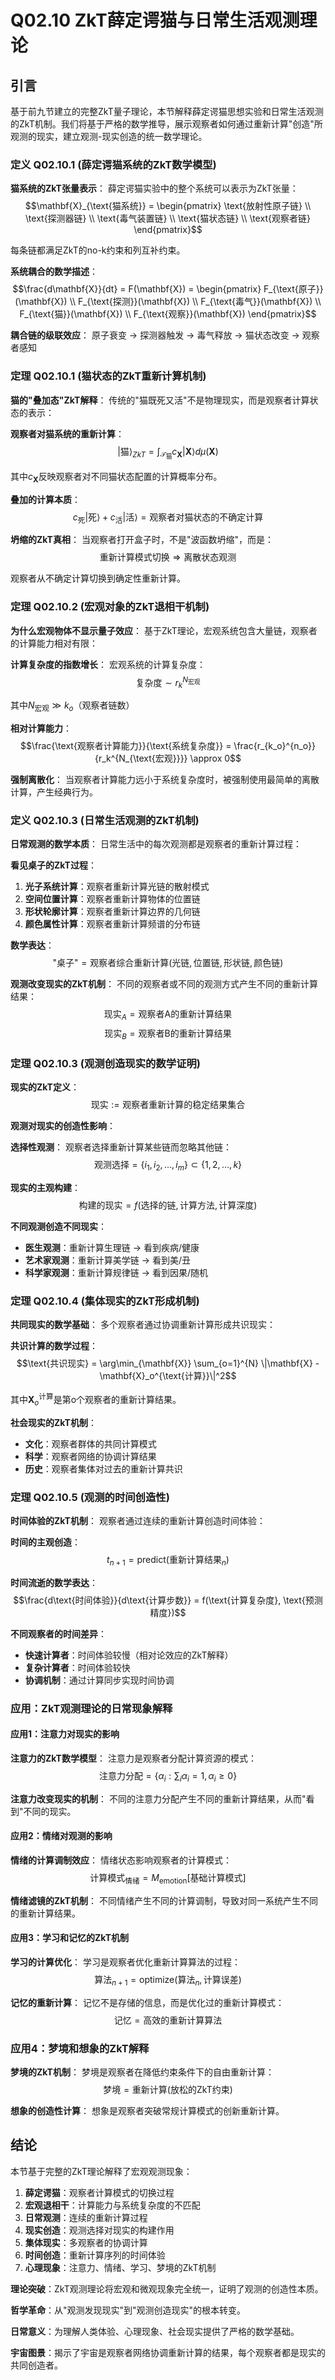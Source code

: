 # Q02.10 ZkT薛定谔猫与日常生活观测理论

## 引言

基于前九节建立的完整ZkT量子理论，本节解释薛定谔猫思想实验和日常生活观测的ZkT机制。我们将基于严格的数学推导，展示观察者如何通过重新计算"创造"所观测的现实，建立观测-现实创造的统一数学理论。

### 定义 Q02.10.1 (薛定谔猫系统的ZkT数学模型)

**猫系统的ZkT张量表示**：
薛定谔猫实验中的整个系统可以表示为ZkT张量：
$$\mathbf{X}_{\text{猫系统}} = \begin{pmatrix}
\text{放射性原子链} \\
\text{探测器链} \\
\text{毒气装置链} \\
\text{猫状态链} \\
\text{观察者链}
\end{pmatrix}$$

每条链都满足ZkT的no-k约束和列互补约束。

**系统耦合的数学描述**：
$$\frac{d\mathbf{X}}{dt} = F(\mathbf{X}) = \begin{pmatrix}
F_{\text{原子}}(\mathbf{X}) \\
F_{\text{探测}}(\mathbf{X}) \\
F_{\text{毒气}}(\mathbf{X}) \\
F_{\text{猫}}(\mathbf{X}) \\
F_{\text{观察}}(\mathbf{X})
\end{pmatrix}$$

**耦合链的级联效应**：
原子衰变 → 探测器触发 → 毒气释放 → 猫状态改变 → 观察者感知

### 定理 Q02.10.1 (猫状态的ZkT重新计算机制)

**猫的"叠加态"ZkT解释**：
传统的"猫既死又活"不是物理现实，而是观察者计算状态的表示：

**观察者对猫系统的重新计算**：
$$|\text{猫}\rangle_{ZkT} = \int_{\mathcal{T}_{\text{猫}}} c_{\mathbf{X}} |\mathbf{X}\rangle d\mu(\mathbf{X})$$

其中$c_{\mathbf{X}}$反映观察者对不同猫状态配置的计算概率分布。

**叠加的计算本质**：
$$c_{\text{死}}|\text{死}\rangle + c_{\text{活}}|\text{活}\rangle = \text{观察者对猫状态的不确定计算}$$

**坍缩的ZkT真相**：
当观察者打开盒子时，不是"波函数坍缩"，而是：
$$\text{重新计算模式切换} \Rightarrow \text{离散状态观测}$$

观察者从不确定计算切换到确定性重新计算。

### 定理 Q02.10.2 (宏观对象的ZkT退相干机制)

**为什么宏观物体不显示量子效应**：
基于ZkT理论，宏观系统包含大量链，观察者的计算能力相对有限：

**计算复杂度的指数增长**：
宏观系统的计算复杂度：
$$\text{复杂度} \sim r_k^{N_{\text{宏观}}}$$

其中$N_{\text{宏观}} \gg k_o$（观察者链数）

**相对计算能力**：
$$\frac{\text{观察者计算能力}}{\text{系统复杂度}} = \frac{r_{k_o}^{n_o}}{r_k^{N_{\text{宏观}}}} \approx 0$$

**强制离散化**：
当观察者计算能力远小于系统复杂度时，被强制使用最简单的离散计算，产生经典行为。

### 定义 Q02.10.3 (日常生活观测的ZkT机制)

**日常观测的数学本质**：
日常生活中的每次观测都是观察者的重新计算过程：

**看见桌子的ZkT过程**：
1. **光子系统计算**：观察者重新计算光链的散射模式
2. **空间位置计算**：观察者重新计算物体的位置链
3. **形状轮廓计算**：观察者重新计算边界的几何链
4. **颜色属性计算**：观察者重新计算频谱的分布链

**数学表达**：
$$\text{"桌子"} = \text{观察者综合重新计算}(\text{光链}, \text{位置链}, \text{形状链}, \text{颜色链})$$

**观测改变现实的ZkT机制**：
不同的观察者或不同的观测方式产生不同的重新计算结果：
$$\text{现实}_A = \text{观察者A的重新计算结果}$$
$$\text{现实}_B = \text{观察者B的重新计算结果}$$

### 定理 Q02.10.3 (观测创造现实的数学证明)

**现实的ZkT定义**：
$$\text{现实} := \text{观察者重新计算的稳定结果集合}$$

**观测对现实的创造性影响**：

**选择性观测**：
观察者选择重新计算某些链而忽略其他链：
$$\text{观测选择} = \{i_1, i_2, \ldots, i_m\} \subset \{1, 2, \ldots, k\}$$

**现实的主观构建**：
$$\text{构建的现实} = f(\text{选择的链}, \text{计算方法}, \text{计算深度})$$

**不同观测创造不同现实**：
- **医生观测**：重新计算生理链 → 看到疾病/健康
- **艺术家观测**：重新计算美学链 → 看到美/丑
- **科学家观测**：重新计算规律链 → 看到因果/随机

### 定理 Q02.10.4 (集体现实的ZkT形成机制)

**共同现实的数学基础**：
多个观察者通过协调重新计算形成共识现实：

**共识计算的数学过程**：
$$\text{共识现实} = \arg\min_{\mathbf{X}} \sum_{o=1}^{N} \|\mathbf{X} - \mathbf{X}_o^{\text{计算}}\|^2$$

其中$\mathbf{X}_o^{\text{计算}}$是第o个观察者的重新计算结果。

**社会现实的ZkT机制**：
- **文化**：观察者群体的共同计算模式
- **科学**：观察者网络的协调计算结果
- **历史**：观察者集体对过去的重新计算共识

### 定理 Q02.10.5 (观测的时间创造性)

**时间体验的ZkT机制**：
观察者通过连续的重新计算创造时间体验：

**时间的主观创造**：
$$t_{n+1} = \text{predict}(\text{重新计算结果}_n)$$

**时间流逝的数学表达**：
$$\frac{d\text{时间体验}}{d\text{计算步数}} = f(\text{计算复杂度}, \text{预测精度})$$

**不同观察者的时间差异**：
- **快速计算者**：时间体验较慢（相对论效应的ZkT解释）
- **复杂计算者**：时间体验较快
- **协调机制**：通过计算同步实现时间协调

### 应用：ZkT观测理论的日常现象解释

#### 应用1：注意力对现实的影响

**注意力的ZkT数学模型**：
注意力是观察者分配计算资源的模式：
$$\text{注意力分配} = \{\alpha_i : \sum_{i} \alpha_i = 1, \alpha_i \geq 0\}$$

**注意力改变现实的机制**：
不同的注意力分配产生不同的重新计算结果，从而"看到"不同的现实。

#### 应用2：情绪对观测的影响

**情绪的计算调制效应**：
情绪状态影响观察者的计算模式：
$$\text{计算模式}_{\text{情绪}} = M_{\text{emotion}}[\text{基础计算模式}]$$

**情绪滤镜的ZkT机制**：
不同情绪产生不同的计算调制，导致对同一系统产生不同的重新计算结果。

#### 应用3：学习和记忆的ZkT机制

**学习的计算优化**：
学习是观察者优化重新计算算法的过程：
$$\text{算法}_{n+1} = \text{optimize}(\text{算法}_n, \text{计算误差})$$

**记忆的重新计算**：
记忆不是存储的信息，而是优化过的重新计算模式：
$$\text{记忆} = \text{高效的重新计算算法}$$

### 应用4：梦境和想象的ZkT解释

**梦境的ZkT机制**：
梦境是观察者在降低约束条件下的自由重新计算：
$$\text{梦境} = \text{重新计算}(\text{放松的ZkT约束})$$

**想象的创造性计算**：
想象是观察者突破常规计算模式的创新重新计算。

## 结论

本节基于完整的ZkT理论解释了宏观观测现象：

1. **薛定谔猫**：观察者计算模式的切换过程
2. **宏观退相干**：计算能力与系统复杂度的不匹配
3. **日常观测**：连续的重新计算过程
4. **现实创造**：观测选择对现实的构建作用
5. **集体现实**：多观察者的协调计算
6. **时间创造**：重新计算序列的时间体验
7. **心理现象**：注意力、情绪、学习、梦境的ZkT机制

**理论突破**：ZkT观测理论将宏观和微观现象完全统一，证明了观测的创造性本质。

**哲学革命**：从"观测发现现实"到"观测创造现实"的根本转变。

**日常意义**：为理解人类体验、心理现象、社会现实提供了严格的数学基础。

**宇宙图景**：揭示了宇宙是观察者网络协调重新计算的结果，每个观察者都是现实的共同创造者。